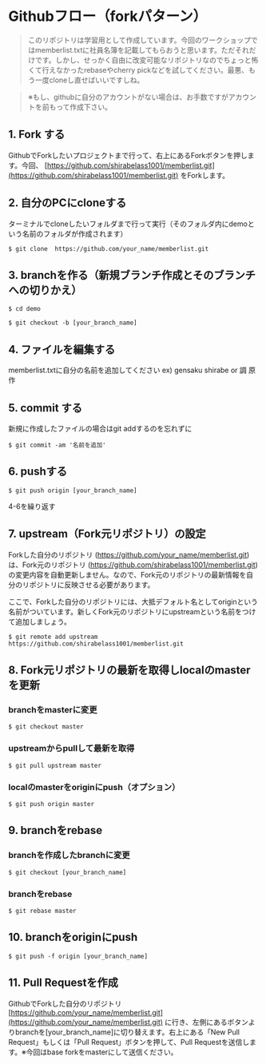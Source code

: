 # Githubフロー（forkパターン）

> このリポジトリは学習用として作成しています。今回のワークショップではmemberlist.txtに社員名簿を記載してもらおうと思います。ただそれだけです。しかし、せっかく自由に改変可能なリポジトリなのでちょっと怖くて行えなかったrebaseやcherry pickなどを試してください。最悪、もう一度cloneし直せばいいですしね。

> ※もし、githubに自分のアカウントがない場合は、お手数ですがアカウントを前もって作成下さい。

## 1. Fork する

GithubでForkしたいプロジェクトまで行って、右上にあるForkボタンを押します。今回、 [https://github.com/shirabelass1001/memberlist.git](https://github.com/shirabelass1001/memberlist.git) をForkします。

## 2. 自分のPCにcloneする

ターミナルでcloneしたいフォルダまで行って実行（そのフォルダ内にdemoという名前のフォルダが作成されます）

`$ git clone  https://github.com/your_name/memberlist.git`

## 3. branchを作る（新規ブランチ作成とそのブランチへの切りかえ）

`$ cd demo`

`$ git checkout -b [your_branch_name]`

## 4. ファイルを編集する

memberlist.txtに自分の名前を追加してください
ex) gensaku shirabe or 調 原作

## 5. commit する

新規に作成したファイルの場合はgit addするのを忘れずに

`$ git commit -am '名前を追加'`

## 6. pushする

`$ git push origin [your_branch_name]`

4-6を繰り返す

## 7. upstream（Fork元リポジトリ）の設定

Forkした自分のリポジトリ (https://github.com/your_name/memberlist.git) は、Fork元のリポジトリ (https://github.com/shirabelass1001/memberlist.git) の変更内容を自動更新しません。なので、Fork元のリポジトリの最新情報を自分のリポジトリに反映させる必要があります。

ここで、Forkした自分のリポジトリには、大抵デフォルト名としてoriginという名前がついています。新しくFork元のリポジトリにupstreamという名前をつけて追加しましょう。

`$ git remote add upstream  https://github.com/shirabelass1001/memberlist.git`

## 8. Fork元リポジトリの最新を取得しlocalのmasterを更新

### branchをmasterに変更
`$ git checkout master`
### upstreamからpullして最新を取得
`$ git pull upstream master`
### localのmasterをoriginにpush（オプション）
`$ git push origin master`

## 9. branchをrebase

### branchを作成したbranchに変更
`$ git checkout [your_branch_name]`
### branchをrebase
`$ git rebase master`

## 10. branchをoriginにpush

`$ git push -f origin [your_branch_name]`

## 11. Pull Requestを作成

GithubでForkした自分のリポジトリ [https://github.com/your_name/memberlist.git](https://github.com/your_name/memberlist.git) に行き、左側にあるボタンよりbranchを[your_branch_name]に切り替えます。右上にある「New Pull Request」もしくは「Pull Request」ボタンを押して、Pull Requestを送信します。※今回はbase forkをmasterにして送信ください。
